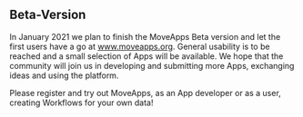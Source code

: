 ## Beta-Version
In January 2021 we plan to finish the MoveApps Beta version and let the first users have a go at www.moveapps.org. General usability is to be reached and a small selection of Apps will be available. We hope that the community will join us in developing and submitting more Apps, exchanging ideas and using the platform.

Please register and try out MoveApps, as an App developer or as a user, creating Workflows for your own data!